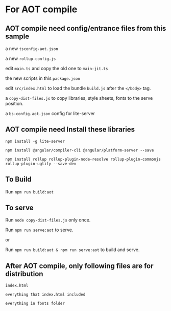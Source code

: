 # For AOT compile

## AOT compile need config/entrance files from this sample
a new `tsconfig-aot.json`

a new `rollup-config.js`

edit `main.ts` and copy the old one to `main-jit.ts`

the new scripts in this `package.json`

edit `src/index.html` to load the bundle `build.js` after the `</body>` tag.

a `copy-dist-files.js` to copy libraries, style sheets, fonts to the serve position.

a `bs-config.aot.json` config for lite-server


## AOT compile need Install these libraries

`npm install -g lite-server`

`npm install @angular/compiler-cli @angular/platform-server --save`

`npm install rollup rollup-plugin-node-resolve rollup-plugin-commonjs rollup-plugin-uglify --save-dev`


## To Build

Run `npm run build:aot`

## To serve

Run `node copy-dist-files.js` only once.


Run `npm run serve:aot` to serve.

or 

Run `npm run build:aot & npm run serve:aot` to build and serve.

## After AOT compile, only following files are for distribution
 `index.html`
 
 `everything that index.html included`
 
 `everything in fonts folder`
 
